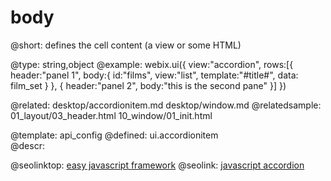 body
=============


@short:
	defines the cell content (a view or some HTML)

@type: string,object
@example:
webix.ui({ 
	view:"accordion",
 	rows:[{ 
		header:"panel 1",
		body:{ 
        	id:"films",
			view:"list",
			template:"#title#",
            data: film_set
		}
	},
	{ 
		header:"panel 2",
		body:"this is the second pane"
	}]
})

@related:
	desktop/accordionitem.md
    desktop/window.md
@relatedsample:
	01_layout/03_header.html
	10_window/01_init.html

@template:	api_config
@defined:	ui.accordionitem	
@descr:




@seolinktop: [easy javascript framework](https://webix.com)
@seolink: [javascript accordion](https://webix.com/widget/accordion/)